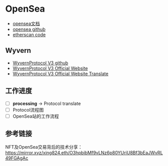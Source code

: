 # OpenSea 

* [opensea文档](https://docs.opensea.io/docs/1-structuring-your-smart-contract)
* [opensea github](https://github.com/ProjectOpenSea/opensea-creatures)
* [etherscan code](https://etherscan.io/address/0x7be8076f4ea4a4ad08075c2508e481d6c946d12b#code)



## Wyvern

* [WyvernProtocol V3 github](https://github.com/wyvernprotocol/wyvern-v3)
* [WyvernProtocol V3 Official Website](https://wyvernprotocol.com/docs)
* [WyvernProtocol V3 Official Website Translate](./WyvernProtocolV3.md)





## 工作进度

- [ ] **processing** -> Protocol translate
- [ ] Protocol流程图
- [ ] OpenSea站的工作流程

## 参考链接 
NFT及OpenSea交易背后的技术分享： https://mirror.xyz/xing824.eth/O3hpbibMf9vLNz6p80YUriU8Bf3bEaJWvRL49FGAgAc

